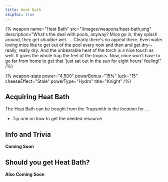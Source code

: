 ```yaml
---
title: Heat Bath
skipToc: true
---
```


{% weapon
 name="Heat Bath"
 src="/images/weapons/heat-bath.png"
 description="What's the deal with pools, anyway? Mice go in, they splash around, they get *shudder* wet. . . Clearly there's no appeal there. Even water loving mice like to get out of the pool every now and then and get dry-- really, really dry. And the unbearable heat of the torch is a nice touch as well. It gives the whole trap the feel of the tropics. Now, mice won't have to go far from home to get that 'just sat out in the sun for eight hours' feeling!"
/%}

{% weapon-stats
 power="4,500"
 powerBonus="15%"
 luck="15"
 cheeseEffect="Stale"
 powerType="Hydro"
 title="Knight"
/%}

## Acquiring Heat Bath

The Heat Bath can be bought from the Trapsmith in the *location* for ...

- Tip one on how to get the needed resource

## Info and Trivia

**Coming Soon**

## Should you get Heat Bath?

**Also Coming Soon**

